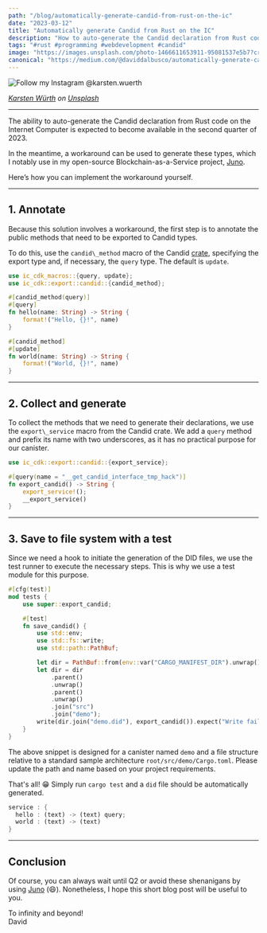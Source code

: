 ```yaml
---
path: "/blog/automatically-generate-candid-from-rust-on-the-ic"
date: "2023-03-12"
title: "Automatically generate Candid from Rust on the IC"
description: "How to auto-generate the Candid declaration from Rust code on the Internet Computer."
tags: "#rust #programming #webdevelopment #candid"
image: "https://images.unsplash.com/photo-1466611653911-95081537e5b7?crop=entropy&cs=tinysrgb&fit=max&fm=jpg&ixid=MnwzMDkyMzV8MHwxfHNlYXJjaHwxOXx8d2luZG1pbGwlMjBvbiUyMGdyYXNzJTIwZmllbGR8ZW58MHx8fHwxNjc4NjUwMzQ1&ixlib=rb-4.0.3&q=80&w=1080"
canonical: "https://medium.com/@daviddalbusco/automatically-generate-candid-from-rust-on-the-ic-d775ae2c9e04"
---
```


![Follow my Instagram @karsten.wuerth](https://images.unsplash.com/photo-1466611653911-95081537e5b7?crop=entropy&cs=tinysrgb&fit=max&fm=jpg&ixid=MnwzMDkyMzV8MHwxfHNlYXJjaHwxOXx8d2luZG1pbGwlMjBvbiUyMGdyYXNzJTIwZmllbGR8ZW58MHx8fHwxNjc4NjUwMzQ1&ixlib=rb-4.0.3&q=80&w=1080)

*[Karsten Würth](https://unsplash.com/fr/@karsten_wuerth?utm_source=unsplash&utm_medium=referral&utm_content=creditCopyText) on [Unsplash](https://unsplash.com/fr/photos/0w-uTa0Xz7w?utm_source=unsplash&utm_medium=referral&utm_content=creditCopyText)*

* * *

The ability to auto-generate the Candid declaration from Rust code on the Internet Computer is expected to become available in the second quarter of 2023.

In the meantime, a workaround can be used to generate these types, which I notably use in my open-source Blockchain-as-a-Service project, [Juno](https://juno.build/).

Here’s how you can implement the workaround yourself.

* * *

## 1\. Annotate

Because this solution involves a workaround, the first step is to annotate the public methods that need to be exported to Candid types.

To do this, use the `candid\_method` macro of the Candid [crate](https://docs.rs/candid/latest/candid/index.html), specifying the export type and, if necessary, the `query` type. The default is `update`.

```rust
use ic_cdk_macros::{query, update};
use ic_cdk::export::candid::{candid_method};

#[candid_method(query)]
#[query]
fn hello(name: String) -> String {
    format!("Hello, {}!", name)
}

#[candid_method]
#[update]
fn world(name: String) -> String {
    format!("World, {}!", name)
}
```

* * *

## 2\. Collect and generate

To collect the methods that we need to generate their declarations, we use the `export\_service` macro from the Candid crate. We add a `query` method and prefix its name with two underscores, as it has no practical purpose for our canister.

```rust
use ic_cdk::export::candid::{export_service};

#[query(name = "__get_candid_interface_tmp_hack")]
fn export_candid() -> String {
    export_service!();
    __export_service()
}
```

* * *

## 3\. Save to file system with a test

Since we need a hook to initiate the generation of the DID files, we use the test runner to execute the necessary steps. This is why we use a test module for this purpose.

```rust
#[cfg(test)]
mod tests {
    use super::export_candid;

    #[test]
    fn save_candid() {
        use std::env;
        use std::fs::write;
        use std::path::PathBuf;

        let dir = PathBuf::from(env::var("CARGO_MANIFEST_DIR").unwrap());
        let dir = dir
            .parent()
            .unwrap()
            .parent()
            .unwrap()
            .join("src")
            .join("demo");
        write(dir.join("demo.did"), export_candid()).expect("Write failed.");
    }
}
```

The above snippet is designed for a canister named `demo` and a file structure relative to a standard sample architecture `root/src/demo/Cargo.toml`. Please update the path and name based on your project requirements.

That's all! 😁 Simply run `cargo test` and a `did` file should be automatically generated.

```rust
service : { 
  hello : (text) -> (text) query; 
  world : (text) -> (text) 
}
```

* * *

## Conclusion

Of course, you can always wait until Q2 or avoid these shenanigans by using [Juno](https://juno.build) (😄). Nonetheless, I hope this short blog post will be useful to you.

To infinity and beyond!  
David